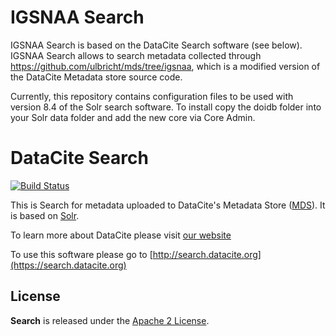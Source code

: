 # IGSNAA Search

IGSNAA Search is based on the DataCite Search software (see below). IGSNAA Search allows to search metadata collected through https://github.com/ulbricht/mds/tree/igsnaa, which is a modified version of the DataCite Metadata store source code.

Currently, this repository contains configuration files to be used with version 8.4 of the Solr search software. To install copy the doidb folder into your Solr data folder and add the new core via Core Admin.

# DataCite Search

[![Build Status](https://travis-ci.org/datacite/search.svg?branch=master)](https://travis-ci.org/datacite/search)

This is Search for metadata uploaded to DataCite's Metadata Store ([MDS](https://mds.datacite.org)). It is based on [Solr](http://lucene.apache.org/solr/).

To learn more about DataCite please visit [our website](http://www.datacite.org)

To use this software please go to [http://search.datacite.org](https://search.datacite.org)

## License

**Search** is released under the [Apache 2 License](https://github.com/datacite/search/blob/master/LICENSE).

